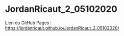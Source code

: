 # JordanRicaut_2_05102020
Lien du GitHub Pages : https://jordanricaut.github.io/JordanRicaut_2_05102020/
